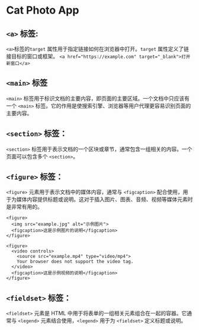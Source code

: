 # Cat Photo App

## `<a>` 标签: 
`<a>`标签的`target` 属性用于指定链接如何在浏览器中打开。`target` 属性定义了链接目标的窗口或框架。
`<a href="https://example.com" target="_blank">打开新窗口</a>`

## `<main>` 标签
`<main>` 标签用于标识文档的主要内容，即页面的主要区域。一个文档中只应该有一个 `<main>` 标签。它的作用是使搜索引擎、浏览器等用户代理更容易识别页面的主要内容。

## `<section>` 标签：
`<section>` 标签用于表示文档的一个区块或章节，通常包含一组相关的内容。一个页面可以包含多个 `<section>`。

## `<figure>` 标签：
`<figure>` 元素用于表示文档中的媒体内容，通常与 `<figcaption>` 配合使用，用于为媒体内容提供标题或说明。这对于插入图片、图表、音频、视频等媒体元素时是非常有用的。

```
<figure>
  <img src="example.jpg" alt="示例图片">
  <figcaption>这是示例图片的说明</figcaption>
</figure>

<figure>
  <video controls>
    <source src="example.mp4" type="video/mp4">
    Your browser does not support the video tag.
  </video>
  <figcaption>这是示例视频的说明</figcaption>
</figure>
```

## `<fieldset>` 标签：
`<fieldset>` 元素是 HTML 中用于将表单的一组相关元素组合在一起的容器。它通常与 `<legend>` 元素结合使用，`<legend>` 用于为 `<fieldset>` 定义标题或说明。
